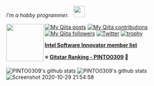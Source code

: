<p><em>I'm a hobby programmer.　<img src="https://media.giphy.com/media/WUlplcMpOCEmTGBtBW/giphy.gif" width="30" /></em></p>  

<img align='left' src="https://user-images.githubusercontent.com/33194443/92995358-dbf07300-f53d-11ea-987f-2a87cfda496f.png" width="100">

[![My Qiita posts](https://qiita-badge.apiapi.app/s/PINTO/posts.svg)](http://qiita.com/PINTO)
[![My Qiita contributions](https://qiita-badge.apiapi.app/s/PINTO/contributions.svg)](http://qiita.com/PINTO)
[![My Qiita followers](https://qiita-badge.apiapi.app/s/PINTO/followers.svg)](http://qiita.com/PINTO)
[![Twitter](https://img.shields.io/twitter/follow/pinto03091?label=Followers%20%40pinto03091&style=social)](https://twitter.com/PINTO03091)
[![trophy](https://github-profile-trophy.vercel.app/?username=PINTO0309)](https://github.com/ryo-ma/github-profile-trophy)  
  
**[Intel Software Innovator member list](https://devmesh.intel.com/users?roles%5B%5D=Innovator)**  
  
**:star: [Gitstar Ranking - PINTO0309](https://gitstar-ranking.com/PINTO0309) :hamster:**  

![PINTO0309's github stats](https://github-readme-stats.vercel.app/api?username=PINTO0309&show_icons=true&theme=radical&include_all_commits=true)
![PINTO0309's github stats](https://github-readme-stats.vercel.app/api/top-langs/?username=PINTO0309&show_icons=true&theme=radical&layout=compact)  
![Screenshot 2020-10-29 21:54:58](https://user-images.githubusercontent.com/33194443/97576421-7e52b000-1a31-11eb-884f-adaf428bfcd1.png)
